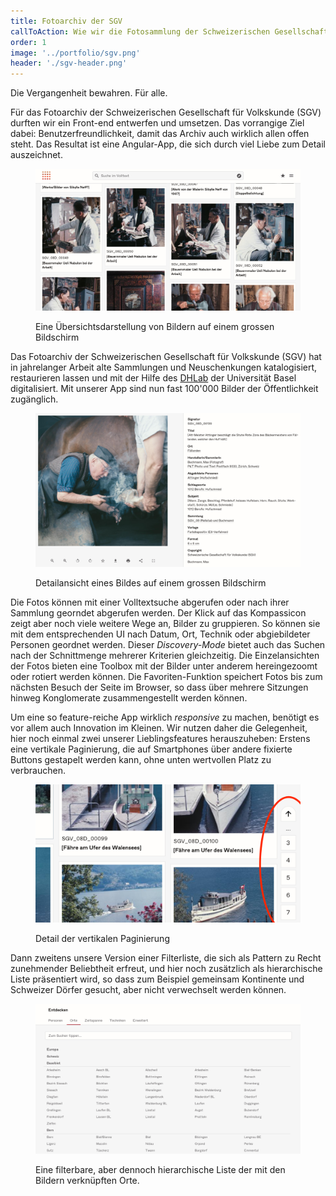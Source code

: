 ```yaml
---
title: Fotoarchiv der SGV
callToAction: Wie wir die Fotosammlung der Schweizerischen Gesellschaft für Volkskunde allen zugänglich gemacht haben.
order: 1
image: '../portfolio/sgv.png'
header: './sgv-header.png'
---
```


Die Vergangenheit bewahren. Für alle.

Für das Fotoarchiv der Schweizerischen Gesellschaft für Volkskunde (SGV) durften wir ein Front-end entwerfen und umsetzen. Das vorrangige Ziel dabei: Benutzerfreundlichkeit, damit das Archiv auch wirklich allen offen steht. Das Resultat ist eine Angular-App, die sich durch viel Liebe zum Detail auszeichnet.

<figure>

![Eine Master-Ansicht](./sgv-master.png)

<figcaption>
Eine Übersichtsdarstellung von Bildern auf einem grossen Bildschirm
</figcaption>
</figure>

Das Fotoarchiv der Schweizerischen Gesellschaft für Volkskunde (SGV) hat in jahrelanger Arbeit alte Sammlungen und Neuschenkungen katalogisiert, restaurieren lassen und mit der Hilfe des [DHLab]() der Universität Basel digitalisiert. Mit unserer App sind nun fast 100'000 Bilder der Öffentlichkeit zugänglich.

<figure>

![Eine Detail-Ansicht](./sgv-detail.png)

<figcaption>
Detailansicht eines Bildes auf einem grossen Bildschirm
</figcaption>
</figure>

Die Fotos können mit einer Volltextsuche abgerufen oder nach ihrer Sammlung georndet abgerufen werden. Der Klick auf das Kompassicon zeigt aber noch viele weitere Wege an, Bilder zu gruppieren. So können sie mit dem entsprechenden UI nach Datum, Ort, Technik oder abgiebildeter Personen geordnet werden. Dieser _Discovery-Mode_ bietet auch das Suchen nach der Schnittmenge mehrerer Kriterien gleichzeitig. Die Einzelansichten der Fotos bieten eine Toolbox mit der Bilder unter anderem hereingezoomt oder rotiert werden können. Die Favoriten-Funktion speichert Fotos bis zum nächsten Besuch der Seite im Browser, so dass über mehrere Sitzungen hinweg Konglomerate zusammengestellt werden können.

Um eine so feature-reiche App wirklich _responsive_ zu machen, benötigt es vor allem auch Innovation im Kleinen. Wir nutzen daher die Gelegenheit, hier noch einmal zwei unserer Lieblingsfeatures herauszuheben: Erstens eine vertikale Paginierung, die auf Smartphones über andere fixierte Buttons gestapelt werden kann, ohne unten wertvollen Platz zu verbrauchen.

<figure>

![Paginierung](./ui-paginierung.png)

<figcaption>
Detail der vertikalen Paginierung
</figcaption>
</figure>

Dann zweitens unsere Version einer Filterliste, die sich als Pattern zu Recht zunehmender Beliebtheit erfreut, und hier noch zusätzlich als hierarchische Liste präsentiert wird, so dass zum Beispiel gemeinsam Kontinente und Schweizer Dörfer gesucht, aber nicht verwechselt werden können.

<figure>

![Filterliste](./ui-filter-liste.png)

<figcaption>
Eine filterbare, aber dennoch hierarchische Liste der mit den Bildern verknüpften Orte.
</figcaption>
</figure>
